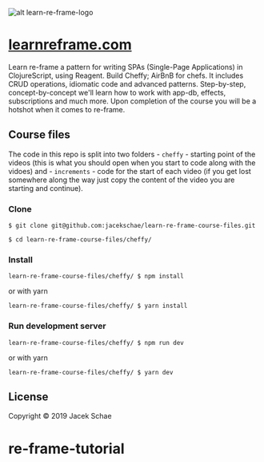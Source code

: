![alt learn-re-frame-logo](https://res.cloudinary.com/schae/image/upload/f_auto,q_80,r_16/v1549283297/cheffy/1200x680.png)

# [learnreframe.com](https://www.learnreframe.com)

Learn re-frame a pattern for writing SPAs (Single-Page Applications) in ClojureScript, using Reagent. Build Cheffy; AirBnB for chefs. It includes CRUD operations, idiomatic code and advanced patterns. Step-by-step, concept-by-concept we'll learn how to work with app-db, effects, subscriptions and much more. Upon completion of the course you will be a hotshot when it comes to re-frame.

## Course files

The code in this repo is split into two folders - `cheffy` - starting point of the videos (this is what you should open when you start to code along with the vidoes) and - `increments` - code for the start of each video (if you get lost somewhere along the way just copy the content of the video you are starting and continue).

### Clone

```shell
$ git clone git@github.com:jacekschae/learn-re-frame-course-files.git

$ cd learn-re-frame-course-files/cheffy/
```

### Install

```shell
learn-re-frame-course-files/cheffy/ $ npm install
```

or with yarn

```shell
learn-re-frame-course-files/cheffy/ $ yarn install
```

### Run development server

```shell
learn-re-frame-course-files/cheffy/ $ npm run dev
```

or with yarn

```shell
learn-re-frame-course-files/cheffy/ $ yarn dev
```

## License

Copyright © 2019 Jacek Schae
# re-frame-tutorial
